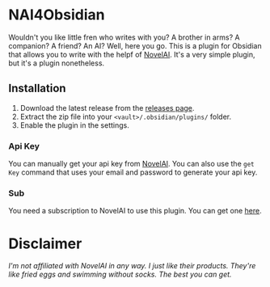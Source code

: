 # NAI4Obsidian

Wouldn't you like little fren who writes with you? A brother in arms? A companion? A friend? An AI? Well, here you go. This is a plugin for Obsidian that allows you to write with the helpf of [NovelAI](https://novelai.net/). It's a very simple plugin, but it's a plugin nonetheless.

## Installation

1. Download the latest release from the [releases page](https://github.com/SalokinGreen/nai-obsidian-plugin).
2. Extract the zip file into your `<vault>/.obsidian/plugins/` folder.
3. Enable the plugin in the settings.

### Api Key

You can manually get your api key from [NovelAI](https://novelai.net/). You can also use the `get Key` command that uses your email and password to generate your api key.

### Sub

You need a subscription to NovelAI to use this plugin. You can get one [here](https://novelai.net/).

# Disclaimer

_I'm not affiliated with NovelAI in any way. I just like their products. They're like fried eggs and swimming without socks. The best you can get._
